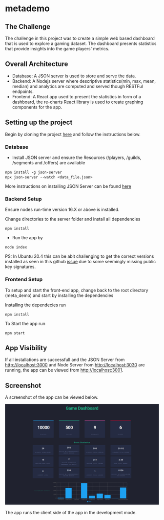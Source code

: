 # metademo

## The Challenge

The challenge in this project was to create a simple web based dashboard that is used to explore a gaming dataset. The dashboard presents statistics that provide insights into the game players' metrics.

## Overall Architecture
- Database: A JSON [server](https://github.com/typicode/json-server) is used to store and serve the data.
- Backend: A Nodejs server where descriptive statistics(min, max, mean, median) and analytics are computed and served though RESTFul endpoints. 
- Frontend: A React app used to present the statistics in form of a dashboard, the re-charts React library is used to create graphing components for the app.

## Setting up the project

Begin by cloning the project [here](https://github.com/PMuiruri/meta_demo.git) and follow the instructions below.

### Database
- Install JSON server and ensure the Resources (/players, /guilds, /segments and /offers) are available
```
npm install -g json-server
npx json-server --watch <data_file.json>
```
More instructions on installing JSON Server can be found [here](https://github.com/typicode/json-server)

### Backend Setup
Ensure nodes run-time version 16.X or above is installed.

Change directories to the server folder and install all dependencies 

```
npm install
```
- Run the app by
```
node index
```

PS: In Ubuntu  20.4 this can be abit challenging to get the correct versions installed as seen in this github [issue](https://github.com/nodesource/distributions/issues/1181) due to some seemingly missing public key signatures.

### Frontend Setup
To setup and start the front-end app, change back to the root directory (meta_demo) and start by installing the dependencies

Installing the dependecies run
```
npm install
```
To Start the app run
```
npm start
``` 

## App Visibility
If all installations are successfull and the JSON Server from [http://localhost:3000](http://localhost:3000) and Node Server from [http://localhost:3030](http://localhost:3030) are running, the app can be viewed from [http://localhost:3001](http://localhost:3001).

## Screenshot

A screenshot of the app can be viewed below.

![](./ScreenShot/preview.png)


The app runs the client side of the app in the development mode.

